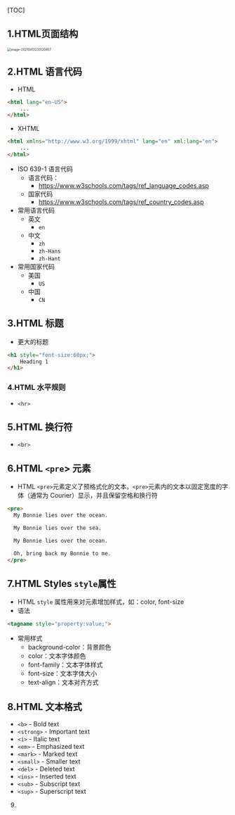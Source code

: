 [TOC]

## 1.HTML页面结构

<img src="/Users/zfwang/Library/Application Support/typora-user-images/image-20210413233120457.png" alt="image-20210413233120457" style="zoom:50%;" />

## 2.HTML 语言代码

- HTML

```html
<html lang="en-US">
    ...
</html>
```

- XHTML

```html
<html xmlns="http://www.w3.org/1999/xhtml" lang="en" xml:lang="en">
    ...
</html>
```

- ISO 639-1 语言代码
	- 语言代码：
		- https://www.w3schools.com/tags/ref_language_codes.asp
	- 国家代码
		- https://www.w3schools.com/tags/ref_country_codes.asp
- 常用语言代码
	- 英文
		- `en`
	- 中文
		- `zh`
		- `zh-Hans`
		- `zh-Hant`
- 常用国家代码
	- 美国
		- `US`
	- 中国
		- `CN`

## 3.HTML 标题

- 更大的标题

```html
<h1 style="font-size:60px;">
    Heading 1
</h1>
```

### 4.HTML 水平规则

- `<hr>`

## 5.HTML 换行符

- `<br>`

## 6.HTML `<pre`> 元素

- HTML `<pre>`元素定义了预格式化的文本，`<pre>`元素内的文本以固定宽度的字体（通常为 Courier）显示，并且保留空格和换行符

```html
<pre>
  My Bonnie lies over the ocean.

  My Bonnie lies over the sea.

  My Bonnie lies over the ocean.

  Oh, bring back my Bonnie to me.
</pre>
```

## 7.HTML Styles `style`属性

- HTML `style` 属性用来对元素增加样式，如：color, font-size
- 语法

```html
<tagname style="property:value;">
```

- 常用样式
	- background-color：背景颜色
	- color：文本字体颜色
	- font-family：文本字体样式
	- font-size：文本字体大小
	- text-align：文本对齐方式

## 8.HTML 文本格式

- `<b>` - Bold text
- `<strong>` - Important text
- `<i>` - Italic text
- `<em>` - Emphasized text
- `<mark>` - Marked text
- `<small>` - Smaller text
- `<del>` - Deleted text
- `<ins>` - Inserted text
- `<sub>` - Subscript text
- `<sup>` - Superscript text

9.
